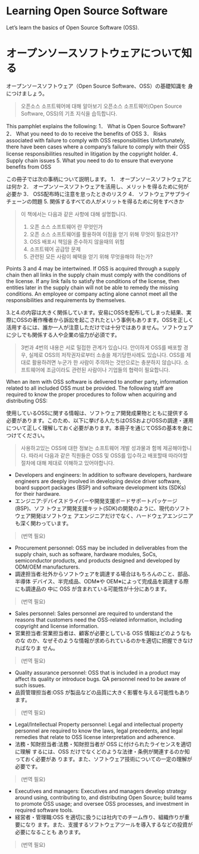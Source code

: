 
# Learning Open Source Software 
Let’s learn the basics of Open Source Software (OSS).
# オープンソースソフトウェアについて知る
オープンソースソフトウェア（Open Source Software、OSS）の基礎知識を 身につけましょう。
> 오픈소스 소프트웨어에 대해 알아보기
> 오픈소스 소프트웨어(Open Source Software, OSS)의 기초 지식을 습득합니다. 

This pamphlet explains the following: 
1． What is Open Source Software? 
2． What you need to do to receive the benefits of OSS 
3． Risks associated with failure to comply with OSS responsibilities 
Unfortunately, there have been cases where a company’s failure to comply with their OSS license responsibilities resulted in litigation by the copyright holder. 
4． Supply chain issues 
5. What you need to do to ensure that everyone benefits from OSS

この冊子では次の事柄について説明します。 
1． オープンソースソフトウェアとは何か 
2． オープンソースソフトウェアを活用し、メリットを得るために何が必要か 
3． OSS配布時に注意を怠ったときのリスク 
4． ソフトウェアサプライチェーンの問題 
5. 関係するすべての人がメリットを得るために何をすべきか
> 이 책에서는 다음과 같은 사항에 대해 설명합니다.
> 1. 오픈 소스 소프트웨어 란 무엇인가
> 2. 오픈 소스 소프트웨어를 활용하여 이점을 얻기 위해 무엇이 필요한가?
> 3. OSS 배포시 책임을 준수하지 않을때의 위험
> 4. 소프트웨어 공급망 문제
> 5. 관련된 모든 사람이 혜택을 얻기 위해 무엇을해야 하는가?


Points 3 and 4 may be intertwined. If OSS is acquired through a supply chain then all links in the supply chain must comply with the conditions of the license. If any link fails to satisfy the conditions of the license, then entities later in the supply chain will not be able to remedy the missing conditions. An employee or company acting alone cannot meet all the responsibilities and requirements by themselves.

3.と4.の内容は大きく関係しています。安易にOSSを配布してしまった結果、実際にOSSの著作権者から訴訟を起こされたという事例もあります。OSSを正しく活用するには、誰か一人が注意しただけでは十分ではありません。ソフトウェアに少しでも関係する人や企業の協力が必須です。

 > 3번과 4번의 내용은 서로 밀접한 관계가 있습니다. 안이하게 OSS를 배포할 경우, 실제로 OSS의 저작권자로부터 소송을 제기당한사례도 있습니다. OSS를 제대로 활용하려면 누군가 한 사람이 주의하는 것만으로는 충분하지 않습니다. 소프트웨어에 조금이라도 관련된 사람이나 기업들의 협력이 필요합니다.

When an item with OSS software is delivered to another party, information related to all included OSS must be provided. The following staff are required to know the proper procedures to follow when acquiring and distributing OSS:

使用しているOSSに関する情報は、ソフトウェア開発成果物とともに提供する必要があります。このため、以下に挙げる人たちはOSSおよびOSSの調達・運用について正しく理解しておく必要があります。本冊子を通じてOSSの基本を身につけてください。

> 사용하고있는 OSS에 대한 정보는 소프트웨어 개발 성과물과 함께 제공해야합니다. 따라서 다음과 같은 직원들은 OSS 및 OSS를 입수하고 배포할때 따라야할 절차에 대해 제대로 이해하고 있어야합니다.

-   Developers and engineers: In addition to software developers, hardware engineers are deeply involved in developing device driver software, board support packages (BSP) and software development kits (SDKs) for their hardware.
-   エンジニア:デバイスドライバーや開発支援ボードサポートパッケージ(BSP)、ソフ トウェア開発支援キット(SDK)の開発のように、現代のソフトウェア開発はソフトウェ  アエンジニアだけでなく、ハードウェアエンジニアも深く関わっています。

> (번역 필요)
    
-   Procurement personnel: OSS may be included in deliverables from the supply chain, such as software, hardware modules, SoCs, semiconductor products, and products designed and developed by ODM/OEM manufacturers.
-   調達担当者:社外からソフトウェアを調達する場合はもちろんのこと、部品、半導体 デバイス、半完成品、ODM※や OEM※によって完成品を調達する際にも調達品の 中に OSS が含まれている可能性が十分にあります。

> (번역 필요)
    
-   Sales personnel: Sales personnel are required to understand the reasons that customers need the OSS-related information, including copyright and license information.
-   営業担当者:営業担当者は、顧客が必要としている OSS 情報はどのようなものな のか、なぜそのような情報が求められているのかを適切に把握できなければなりま せん。

> (번역 필요)
    
-   Quality assurance personnel: OSS that is included in a product may affect its quality or introduce bugs. QA personnel need to be aware of such issues.
-   品質管理担当者:OSS が製品などの品質に大きく影響を与える可能性もあります。

> (번역 필요)

-   Legal/Intellectual Property personnel: Legal and intellectual property personnel are required to know the laws, legal precedents, and legal remedies that relate to OSS license interpretation and adherence.
- 法務・知財担当者:法務・知財担当者が OSS に付けられたライセンスを適切に理解 するには、OSS だけでなくどのような法律・条例が関連するのか知っておく必要があ ります。また、ソフトウェア技術についての一定の理解が必要です。

> (번역 필요)

-   Executives and managers: Executives and managers develop strategy around using, contributing to, and distributing Open Source; build teams to promote OSS usage; and oversee OSS processes, and investment in required software tools.
-   経営者・管理職:OSS を適切に扱うには社内でのチーム作り、組織作りが重要になり ます。また、支援するソフトウェアツールを導入するなどの投資が必要になることも あります。

> (번역 필요)
